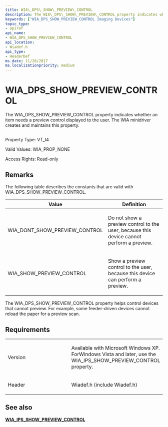 ```yaml
---
title: WIA\_DPS\_SHOW\_PREVIEW\_CONTROL
description: The WIA\_DPS\_SHOW\_PREVIEW\_CONTROL property indicates whether an item needs a preview control displayed to the user. The WIA minidriver creates and maintains this property.
keywords: ["WIA_DPS_SHOW_PREVIEW_CONTROL Imaging Devices"]
topic_type:
- apiref
api_name:
- WIA_DPS_SHOW_PREVIEW_CONTROL
api_location:
- Wiadef.h
api_type:
- HeaderDef
ms.date: 11/28/2017
ms.localizationpriority: medium
---
```


# WIA\_DPS\_SHOW\_PREVIEW\_CONTROL


The WIA\_DPS\_SHOW\_PREVIEW\_CONTROL property indicates whether an item needs a preview control displayed to the user. The WIA minidriver creates and maintains this property.

## <span id="ddk_wia_dps_show_preview_control_si"></span><span id="DDK_WIA_DPS_SHOW_PREVIEW_CONTROL_SI"></span>


Property Type: VT\_I4

Valid Values: WIA\_PROP\_NONE

Access Rights: Read-only

## Remarks

The following table describes the constants that are valid with WIA\_DPS\_SHOW\_PREVIEW\_CONTROL.

<table>
<colgroup>
<col width="50%" />
<col width="50%" />
</colgroup>
<thead>
<tr class="header">
<th>Value</th>
<th>Definition</th>
</tr>
</thead>
<tbody>
<tr class="odd">
<td><p>WIA_DONT_SHOW_PREVIEW_CONTROL</p></td>
<td><p>Do not show a preview control to the user, because this device cannot perform a preview.</p></td>
</tr>
<tr class="even">
<td><p>WIA_SHOW_PREVIEW_CONTROL</p></td>
<td><p>Show a preview control to the user, because this device can perform a preview.</p></td>
</tr>
</tbody>
</table>

 

The WIA\_DPS\_SHOW\_PREVIEW\_CONTROL property helps control devices that cannot preview. For example, some feeder-driven devices cannot reload the paper for a preview scan.

## Requirements

<table>
<colgroup>
<col width="50%" />
<col width="50%" />
</colgroup>
<tbody>
<tr class="odd">
<td><p>Version</p></td>
<td><p>Available with Microsoft Windows XP. ForWindows Vista and later, use the WIA_IPS_SHOW_PREVIEW_CONTROL property.</p></td>
</tr>
<tr class="even">
<td><p>Header</p></td>
<td>Wiadef.h (include Wiadef.h)</td>
</tr>
</tbody>
</table>

## See also


[**WIA\_IPS\_SHOW\_PREVIEW\_CONTROL**](wia-ips-show-preview-control.md)

 

 






